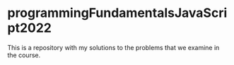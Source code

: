 # programmingFundamentalsJavaScript2022
This is a repository with my solutions to the problems that we examine in the course.
